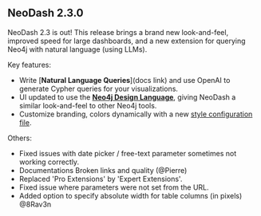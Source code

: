 ## NeoDash 2.3.0
NeoDash 2.3 is out! This release brings a brand new look-and-feel, improved speed for large dashboards, and a new extension for querying Neo4j with natural language (using LLMs).

Key features:
- Write [**Natural Language Queries**](docs link) and use OpenAI to generate Cypher queries for your visualizations.
- UI updated to use the **[Neo4j Design Language](link)**, giving NeoDash a similar look-and-feel to other Neo4j tools.
- Customize branding, colors dynamically with a new [style configuration file](link).
  
Others:
- Fixed issues with date picker / free-text parameter sometimes not working correctly.
- Documentations Broken links and quality (@Pierre)
- Replaced 'Pro Extensions' by 'Expert Extensions'.
- Fixed issue where parameters were not set from the URL.
- Added option to specify absolute width for table columns (in pixels) @8Rav3n

